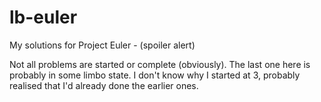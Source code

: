 lb-euler
========

My solutions for Project Euler - (spoiler alert)

Not all problems are started or complete (obviously).  The last one here is probably in some limbo state.  I don't know why I started at 3, probably realised that I'd already done the earlier ones.


